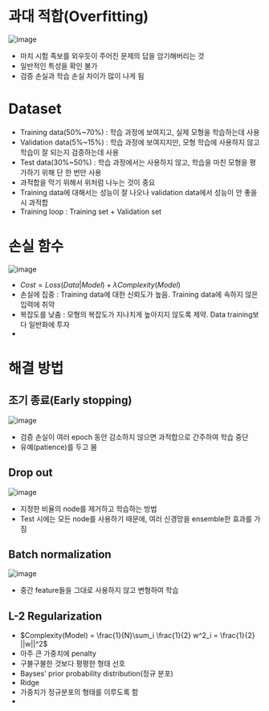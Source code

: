 # 과대 적합(Overfitting)

![image](https://user-images.githubusercontent.com/80622859/225609310-ef7e0464-ac5c-4ece-916e-a9760e56a7d5.png)

- 마치 시험 족보를 외우듯이 주어진 문제의 답을 암기해버리는 것 
- 일반적인 특성을 확인 불가
- 검증 손실과 학습 손실 차이가 많이 나게 됨

# Dataset

- Training data(50%~70%) : 학습 과정에 보여지고, 실제 모형을 학습하는데 사용
- Validation data(5%~15%) : 학습 과정에 보여지지만, 모형 학습에 사용하지 않고 학습이 잘 되는지 검증하는데 사용
- Test data(30%~50%) : 학습 과정에서는 사용하지 않고, 학습을 마친 모형을 평가하기 위해 단 한 번만 사용
- 과적합을 막기 위해서 위처럼 나누는 것이 중요
- Training data에 대해서는 성능이 잘 나오나 validation data에서 성능이 안 좋을 시 과적합
- Training loop : Training set + Validation set

# 손실 함수 

![image](https://user-images.githubusercontent.com/80622859/225610425-75a8dc98-932d-4ca5-9bc9-b214cf23ba38.png)

- $Cost = Loss(Data|Model) + \lambda Complexity(Model)$
- 손실에 집중 : Training data에 대한 신뢰도가 높음. Training data에 속하지 않은 입력에 취약
- 복잡도를 낮춤 : 모형의 복잡도가 지나치게 높아지지 않도록 제약. Data training보다 일반화에 투자
- 

# 해결 방법

## 조기 종료(Early stopping)

![image](https://user-images.githubusercontent.com/80622859/225610671-cd25e022-4061-424a-9051-301557be7d60.png)

- 검증 손실이 여러 epoch 동안 감소하지 않으면 과적합으로 간주하여 학습 중단
- 유예(patience)를 두고 봄

## Drop out

![image](https://user-images.githubusercontent.com/80622859/225610952-9910b30b-2a58-4211-b848-37c9bf97770d.png)

- 지정한 비율의 node를 제거하고 학습하는 방법
- Test 시에는 모든 node를 사용하기 때문에, 여러 신경망을 ensemble한 효과를 가짐

## Batch normalization

![image](https://user-images.githubusercontent.com/80622859/225611382-b55e7b1b-4768-4978-95d8-ac63e723d72c.png)

- 중간 feature들을 그대로 사용하지 않고 변형하여 학습 

## L-2 Regularization

- $Complexity(Model) = \frac{1}{N}\sum_i \frac{1}{2} w^2_i = \frac{1}{2} ||w||^2$
- 아주 큰 가중치에 penalty
- 구불구불한 것보다 평평한 형태 선호
- Bayses' prior probability distribution(정규 분포)
- Ridge
- 가중치가 정규분포의 형태를 이루도록 함
- 

